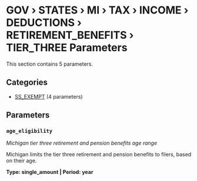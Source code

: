 # GOV › STATES › MI › TAX › INCOME › DEDUCTIONS › RETIREMENT_BENEFITS › TIER_THREE Parameters

This section contains 5 parameters.

## Categories

- [SS_EXEMPT](ss_exempt/index.md) (4 parameters)

## Parameters

### `age_eligibility`
*Michigan tier three retirement and pension benefits age range*

Michigan limits the tier three retirement and pension benefits to filers, based on their age.

**Type: single_amount | Period: year**

